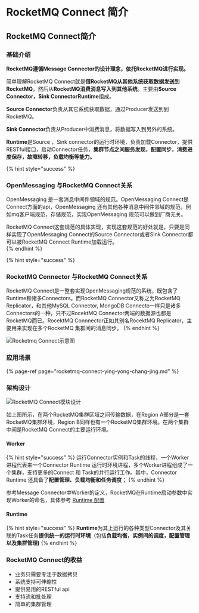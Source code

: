 # RocketMQ Connect 简介

## RocketMQ Connect简介

### 基础介绍

**RocketMQ遵循Message Connector的设计理念，依托RocketMQ进行实现。**

简单理解RocketMQ Connect就是**借RocketMQ从其他系统获取数据发送到RocketMQ**，然后从**RocketMQ消费消息写入到其他系统**。主要由**Source Connector，Sink ConnectorRuntime**组成。

 **Source Connector**负责从其它系统获取数据，通过Producer发送到到RocketMQ。

 **Sink Connector**负责从Producer中消费消息，将数据写入到另外的系统。

 **Runtime**是Source ，Sink connector的运行时环境，负责加载Connector，提供RESTful接口，启动Connector任务，**集群节点之间服务发现，配置同步，消费进度保存，故障转移，负载均衡等能力。**

{% hint style="success" %}
### **OpenMessaging 与RocketMQ Connect关系**

OpenMessaging 是一套消息中间件领域的规范。OpenMessaging Connect是Connect方面的api，OpenMessaging 还有其他各种消息中间件邻域的规范，例如mq客户端规范，存储规范，实现OpenMessaging 规范可以做到厂商无关。

RocketMQ Connect这套规范的具体实现，实现这套规范的好处就是，只要是同样实现了OpenMessaging Connect的Source Connector或者Sink Connector都可以被RocketMQ Connect Runtime加载运行。  
{% endhint %}

{% hint style="success" %}
### **RocketMQ Connector 与RocketMQ Connect关系**
RocketMQ Connect是一整套实现OpenMessaging规范的系统，既包含了Runtime和诸多Connectors。而RocketMQ Connector又称之为RocketMQ Replicator，和其他MySQL Connector, MongoDB Connecto一样只是诸多Connectors的一种，只不过RocektMQ Connector两端的数据源也都是RocketMQ而已。RocektMQ Connnector正如其别名RocektMQ Replicator，主要用来实现在多个RocketMQ 集群间的消息同步。
{% endhint %}

![Rocketmq Connect&#x793A;&#x610F;&#x56FE;](../.gitbook/assets/rocketmq-connect-overview-3.png)

### 应用场景

{% page-ref page="rocketmq-connect-ying-yong-chang-jing.md" %}

### **架构设计** 

![RocketMQ Connect&#x6A21;&#x5757;&#x8BBE;&#x8BA1;](../.gitbook/assets/rocketmq-connector.png)

如上图所示，在两个RocketMQ集群区域之间传输数据，在Region A部分是一套RocketMQ集群环境，Region B同样也有一个RocketMQ集群环境。在两个集群中间是RocketMQ Connect的主要运行环境。

#### Worker

{% hint style="success" %}
运行Connector实例和Task的线程，一个Worker进程代表来一个Connector Runtime 运行时环境进程，多个Worker进程组成了一个集群，支持更多的Connect 和 Task的并行运行工作。其中，Connector Runtime 还具备了**配置管理、负载均衡和任务调度**；
{% endhint %}

参考Message Connector中Worker的定义，RocketMQ在Runtime启动参数中实现Worker的命名，具体参考 [Runtime 配置](rocketmq-runtime/#runtime-pei-zhi-can-shu-shuo-ming)

#### Runtime

{% hint style="success" %}
**Runtime**为其上运行的各种类型Connector及其关联的Task任务**提供统一的运行时环境**（包括**负载均衡，实例间的调度，配置管理以及集群管理\)**
{% endhint %}

### **RocketMQ Connect的收益**

* 业务只需要专注于数据拷贝
* 系统支持可伸缩性
* 提供易用的RESTful api
* 支持流和批处理
* 简单的集群管理



